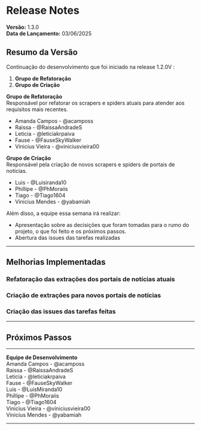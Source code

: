 # **Release Notes**  

**Versão:** 1.3.0  
**Data de Lançamento:** 03/06/2025  

## **Resumo da Versão**  

Continuação do desenvolvimento que foi iniciado na release 1.2.0V : 

1. **Grupo de Refatoração**  
2. **Grupo de Criação**  

**Grupo de Refatoração**  
Responsável por refatorar os scrapers e spiders atuais para atender aos requisitos mais recentes.  

- Amanda Campos - @acamposs  
- Raissa - @RaissaAndradeS  
- Leticia - @leticiakrpaiva  
- Fause - @FauseSkyWalker  
- Vinicius Vieira - @viniciusvieira00  

**Grupo de Criação**  
Responsável pela criação de novos scrapers e spiders de portais de notícias.  

- Luis - @Luisiranda10  
- Phillipe - @PhMoraiis  
- Tiago - @Tiago1604  
- Vinicius Mendes - @yabamiah  

Além disso, a equipe essa semana irá realizar:

- Apresentação sobre as decisições que foram tomadas para o rumo do projeto, o que foi feito e os próximos passos.
- Abertura das issues das tarefas realizadas

---

## **Melhorias Implementadas**  

### **Refatoração das extrações dos portais de notícias atuais**  

### **Criação de extrações para novos portais de notícias**  

### **Criação das issues das tarefas feitas**

---

## **Próximos Passos**  
  
---

**Equipe de Desenvolvimento**  
Amanda Campos - @acamposs  
Raissa - @RaissaAndradeS  
Leticia - @leticiakrpaiva  
Fause - @FauseSkyWalker  
Luis - @LuisMiranda10  
Phillipe - @PhMoraiis  
Tiago - @Tiago1604  
Vinicius Vieira - @viniciusvieira00  
Vinicius Mendes - @yabamiah  

---
